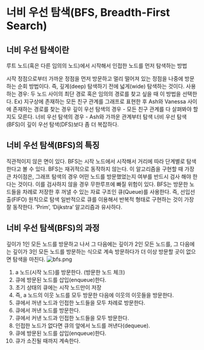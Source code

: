 # 너비 우선 탐색(BFS, Breadth-First Search)
## 너비 우선 탐색이란
루트 노드(혹은 다른 임의의 노드)에서 시작해서 인접한 노드를 먼저 탐색하는 방법

시작 정점으로부터 가까운 정점을 먼저 방문하고 멀리 떨어져 있는 정점을 나중에 방문하는 순회 방법이다.
즉, 깊게(deep) 탐색하기 전에 넓게(wide) 탐색하는 것이다.
사용하는 경우: 두 노드 사이의 최단 경로 혹은 임의의 경로를 찾고 싶을 때 이 방법을 선택한다.
Ex) 지구상에 존재하는 모든 친구 관계를 그래프로 표현한 후 Ash와 Vanessa 사이에 존재하는 경로를 찾는 경우
깊이 우선 탐색의 경우 - 모든 친구 관계를 다 살펴봐야 할지도 모른다.
너비 우선 탐색의 경우 - Ash와 가까운 관계부터 탐색
너비 우선 탐색(BFS)이 깊이 우선 탐색(DFS)보다 좀 더 복잡하다.
## 너비 우선 탐색(BFS)의 특징
직관적이지 않은 면이 있다.
BFS는 시작 노드에서 시작해서 거리에 따라 단계별로 탐색한다고 볼 수 있다.
BFS는 재귀적으로 동작하지 않는다.
이 알고리즘을 구현할 때 가장 큰 차이점은, 그래프 탐색의 경우 어떤 노드를 방문했었는지 여부를 반드시 검사 해야 한다는 것이다.
이를 검사하지 않을 경우 무한루프에 빠질 위험이 있다.
BFS는 방문한 노드들을 차례로 저장한 후 꺼낼 수 있는 자료 구조인 큐(Queue)를 사용한다.
즉, 선입선출(FIFO) 원칙으로 탐색
일반적으로 큐를 이용해서 반복적 형태로 구현하는 것이 가장 잘 동작한다.
‘Prim’, ‘Dijkstra’ 알고리즘과 유사하다.
## 너비 우선 탐색(BFS)의 과정
깊이가 1인 모든 노드를 방문하고 나서 그 다음에는 깊이가 2인 모든 노드를, 그 다음에는 깊이가 3인 모든 노드를 방문하는 식으로 계속 방문하다가 더 이상 방문할 곳이 없으면 탐색을 마친다.
![bfs.png](../static/algorithm/Bfs/img.png)
1) a 노드(시작 노드)를 방문한다. (방문한 노드 체크)
2) 큐에 방문된 노드를 삽입(enqueue)한다.
3) 초기 상태의 큐에는 시작 노드만이 저장
4) 즉, a 노드의 이웃 노드를 모두 방문한 다음에 이웃의 이웃들을 방문한다.
5) 큐에서 꺼낸 노드과 인접한 노드들을 모두 차례로 방문한다.
6) 큐에서 꺼낸 노드를 방문한다.
7) 큐에서 커낸 노드과 인접한 노드들을 모두 방문한다.
8) 인접한 노드가 없다면 큐의 앞에서 노드를 꺼낸다(dequeue).
9) 큐에 방문된 노드를 삽입(enqueue)한다.
10) 큐가 소진될 때까지 계속한다.